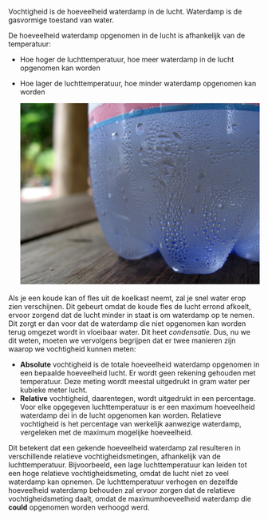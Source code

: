 Vochtigheid is de hoeveelheid waterdamp in de lucht. Waterdamp is de gasvormige toestand van water.

De hoeveelheid waterdamp opgenomen in de lucht is afhankelijk van de temperatuur:
- Hoe hoger de luchttemperatuur, hoe meer waterdamp in de lucht opgenomen kan worden
- Hoe lager de luchttemperatuur, hoe minder waterdamp opgenomen kan worden

    ![](images/condensation.jpg)

Als je een koude kan of fles uit de koelkast neemt, zal je snel water erop zien verschijnen. Dit gebeurt omdat de koude fles de lucht errond afkoelt, ervoor zorgend dat de lucht minder in staat is om waterdamp op te nemen. Dit zorgt er dan voor dat de waterdamp die niet opgenomen kan worden terug omgezet wordt in vloeibaar water. Dit heet *condensatie*. Dus, nu we dit weten, moeten we vervolgens begrijpen dat er twee manieren zijn waarop we vochtigheid kunnen meten:

- **Absolute** vochtigheid is de totale hoeveelheid waterdamp opgenomen in een bepaalde hoeveelheid lucht. Er wordt geen rekening gehouden met temperatuur. Deze meting wordt meestal uitgedrukt in gram water per kubieke meter lucht.
- **Relative** vochtigheid, daarentegen, wordt uitgedrukt in een percentage. Voor elke opgegeven luchttemperatuur is er een maximum hoeveelheid waterdamp dei in de lucht opgenomen kan worden. Relatieve vochtigheid is het percentage van werkelijk aanwezige waterdamp, vergeleken met de maximum mogelijke hoeveelheid.

Dit betekent dat een gekende hoeveelheid waterdamp zal resulteren in verschillende relatieve vochtigheidsmetingen, afhankelijk van de luchttemperatuur. Bijvoorbeeld, een lage luchttemperatuur kan leiden tot een hoge relatieve vochtigheidsmeting, omdat de lucht niet zo veel waterdamp kan opnemen. De luchttemperatuur verhogen en dezelfde hoeveelheid waterdamp behouden zal ervoor zorgen dat de relatieve vochtigheidsmeting daalt, omdat de maximumhoeveelheid waterdamp die **could** opgenomen worden verhoogd werd.
